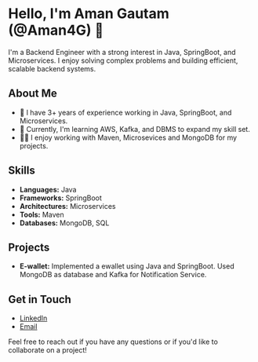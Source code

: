 
<!---
Aman4G/Aman4G is a ✨ special ✨ repository because its `README.md` (this file) appears on your GitHub profile.
You can click the Preview link to take a look at your changes.
--->

# Hello, I'm Aman Gautam (@Aman4G) 👋

I'm a Backend Engineer with a strong interest in Java, SpringBoot, and Microservices. I enjoy solving complex problems and building efficient, scalable backend systems.

## About Me

- 💼 I have 3+ years of experience working in Java, SpringBoot, and Microservices.
- 🌱 Currently, I'm learning AWS, Kafka, and DBMS to expand my skill set.
- 👨‍💻 I enjoy working with Maven, Microsevices and MongoDB for my projects.

## Skills

- **Languages:** Java
- **Frameworks:** SpringBoot
- **Architectures:** Microservices
- **Tools:** Maven
- **Databases:** MongoDB, SQL

## Projects

- **E-wallet:** Implemented a ewallet using Java and SpringBoot. Used MongoDB as database and Kafka for Notification Service.

## Get in Touch

- [LinkedIn](linkedin.com/in/aman-gautam-1883a4187)
- [Email](mailto:aman9gautam@gmail.com)

Feel free to reach out if you have any questions or if you'd like to collaborate on a project!

